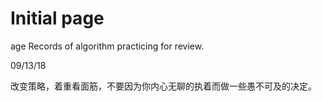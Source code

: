 # Initial page

age  Records of algorithm practicing for review.

09/13/18

改变策略，着重看面筋，不要因为你内心无聊的执着而做一些愚不可及的决定。

